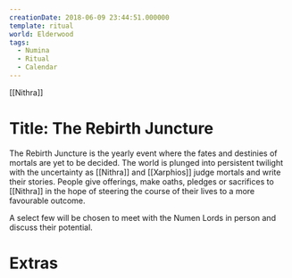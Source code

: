 ```yaml
---
creationDate: 2018-06-09 23:44:51.000000
template: ritual
world: Elderwood
tags:
  - Numina
  - Ritual
  - Calendar
---
```

[[Nithra]]
# Title: The Rebirth Juncture

The Rebirth Juncture is the yearly event where the fates and destinies of mortals are yet to be decided. The world is plunged into persistent twilight with the uncertainty as [[Nithra]] and [[Xarphios]] judge mortals and write their stories. People give offerings, make oaths, pledges or sacrifices to [[Nithra]] in the hope of steering the course of their lives to a more favourable outcome.

A select few will be chosen to meet with the Numen Lords in person and discuss their potential.

# Extras

